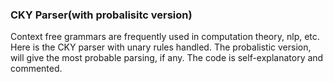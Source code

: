 ### CKY Parser(with probalisitc version)  
Context free grammars are frequently used in computation theory, nlp, etc. Here is the CKY parser with unary rules handled. 
The probalistic version, will give the most probable parsing, if any.
The code is self-explanatory and commented. 
